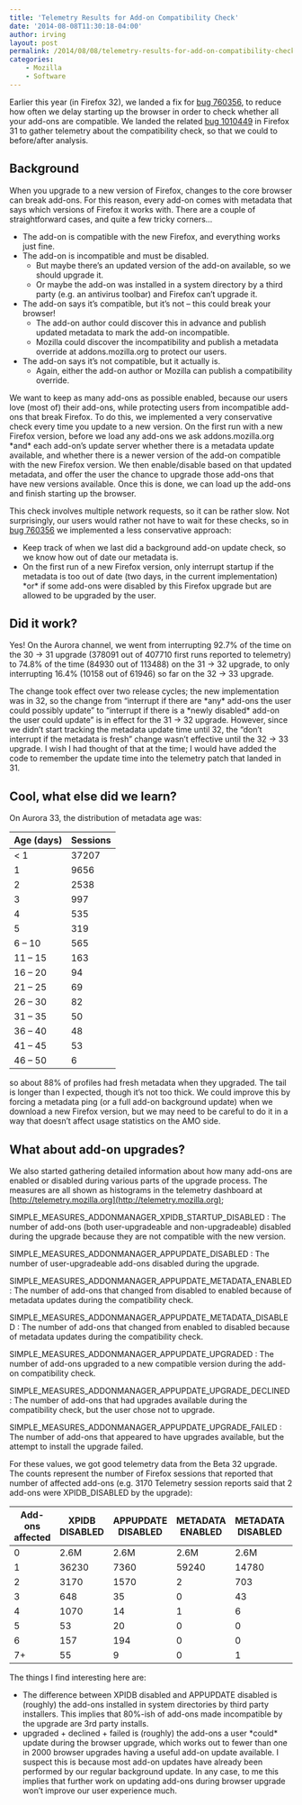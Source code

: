 ```yaml
---
title: 'Telemetry Results for Add-on Compatibility Check'
date: '2014-08-08T11:30:18-04:00'
author: irving
layout: post
permalink: /2014/08/08/telemetry-results-for-add-on-compatibility-check/
categories:
    - Mozilla
    - Software
---
```


Earlier this year (in Firefox 32), we landed a fix for [bug 760356](https://bugzilla.mozilla.org/show_bug.cgi?id=760356 "Bug 760356 - Only show the add-on compatibility UI when actually necessary"), to reduce how often we delay starting up the browser in order to check whether all your add-ons are compatible. We landed the related [bug 1010449](https://bugzilla.mozilla.org/show_bug.cgi?id=1010449 "Bug 1010449 - Implement telemetry measures from bug 760356 for before/after analysis") in Firefox 31 to gather telemetry about the compatibility check, so that we could to before/after analysis.

## Background

When you upgrade to a new version of Firefox, changes to the core browser can break add-ons. For this reason, every add-on comes with metadata that says which versions of Firefox it works with. There are a couple of straightforward cases, and quite a few tricky corners…

- The add-on is compatible with the new Firefox, and everything works just fine.
- The add-on is incompatible and must be disabled.
    - But maybe there’s an updated version of the add-on available, so we should upgrade it.
    - Or maybe the add-on was installed in a system directory by a third party (e.g. an antivirus toolbar) and Firefox can’t upgrade it.
- The add-on says it’s compatible, but it’s not – this could break your browser!
    - The add-on author could discover this in advance and publish updated metadata to mark the add-on incompatible.
    - Mozilla could discover the incompatibility and publish a metadata override at addons.mozilla.org to protect our users.
- The add-on says it’s not compatible, but it actually is.
    - Again, either the add-on author or Mozilla can publish a compatibility override.

We want to keep as many add-ons as possible enabled, because our users love (most of) their add-ons, while protecting users from incompatible add-ons that break Firefox. To do this, we implemented a very conservative check every time you update to a new version. On the first run with a new Firefox version, before we load any add-ons we ask addons.mozilla.org \*and\* each add-on’s update server whether there is a metadata update available, and whether there is a newer version of the add-on compatible with the new Firefox version. We then enable/disable based on that updated metadata, and offer the user the chance to upgrade those add-ons that have new versions available. Once this is done, we can load up the add-ons and finish starting up the browser.

This check involves multiple network requests, so it can be rather slow. Not surprisingly, our users would rather not have to wait for these checks, so in [bug 760356](https://bugzilla.mozilla.org/show_bug.cgi?id=760356 "Bug 760356 - Only show the add-on compatibility UI when actually necessary") we implemented a less conservative approach:

- Keep track of when we last did a background add-on update check, so we know how out of date our metadata is.
- On the first run of a new Firefox version, only interrupt startup if the metadata is too out of date (two days, in the current implementation) \*or\* if some add-ons were disabled by this Firefox upgrade but are allowed to be upgraded by the user.

## Did it work?

Yes! On the Aurora channel, we went from interrupting 92.7% of the time on the 30 &rarr; 31 upgrade (378091 out of
407710 first runs reported to telemetry) to 74.8% of the time (84930 out of 113488) on the 31 &rarr; 32 upgrade, to only interrupting 16.4% (10158 out of 61946) so far on the 32 &rarr; 33 upgrade.

The change took effect over two release cycles; the new implementation was in 32, so the change from “interrupt if there are \*any\* add-ons the user could possibly update” to “interrupt if there is a \*newly disabled\* add-on the user could update” is in effect for the 31 &rarr; 32 upgrade. However, since we didn’t start tracking the metadata update time until 32, the “don’t interrupt if the metadata is fresh” change wasn’t effective until the 32 &rarr; 33 upgrade. I wish I had thought of that at the time; I would have added the code to remember the update time into the telemetry patch that landed in 31.

## Cool, what else did we learn?

On Aurora 33, the distribution of metadata age was:

| Age (days) | Sessions |
|---|---|
| &lt; 1 | 37207 |
| 1 | 9656 |
| 2 | 2538 |
| 3 | 997 |
| 4 | 535 |
| 5 | 319 |
| 6 – 10 | 565 |
| 11 – 15 | 163 |
| 16 – 20 | 94 |
| 21 – 25 | 69 |
| 26 – 30 | 82 |
| 31 – 35 | 50 |
| 36 – 40 | 48 |
| 41 – 45 | 53 |
| 46 – 50 | 6 |

so about 88% of profiles had fresh metadata when they upgraded. The tail is longer than I expected, though it’s not too thick. We could improve this by forcing a metadata ping (or a full add-on background update) when we download a new Firefox version, but we may need to be careful to do it in a way that doesn’t affect usage statistics on the AMO side.

## What about add-on upgrades?

We also started gathering detailed information about how many add-ons are enabled or disabled during various parts of the upgrade process. The measures are all shown as histograms in the telemetry dashboard at [http://telemetry.mozilla.org](http://telemetry.mozilla.org);

SIMPLE_MEASURES_ADDONMANAGER_XPIDB_STARTUP_DISABLED
: The number of add-ons (both user-upgradeable and non-upgradeable) disabled during the upgrade because they are not compatible with the new version.

SIMPLE_MEASURES_ADDONMANAGER_APPUPDATE_DISABLED
: The number of user-upgradeable add-ons disabled during the upgrade.

SIMPLE_MEASURES_ADDONMANAGER_APPUPDATE_METADATA_ENABLED
: The number of add-ons that changed from disabled to enabled because of metadata updates during the compatibility check.

SIMPLE_MEASURES_ADDONMANAGER_APPUPDATE_METADATA_DISABLED
: The number of add-ons that changed from enabled to disabled because of metadata updates during the compatibility check.

SIMPLE_MEASURES_ADDONMANAGER_APPUPDATE_UPGRADED
: The number of add-ons upgraded to a new compatible version during the add-on compatibility check.

SIMPLE_MEASURES_ADDONMANAGER_APPUPDATE_UPGRADE_DECLINED
: The number of add-ons that had upgrades available during the compatibility check, but the user chose not to upgrade.

SIMPLE_MEASURES_ADDONMANAGER_APPUPDATE_UPGRADE_FAILED
: The number of add-ons that appeared to have upgrades available, but the attempt to install the upgrade failed.

For these values, we got good telemetry data from the Beta 32 upgrade. The counts represent the number of Firefox sessions that reported that number of affected add-ons (e.g. 3170 Telemetry session reports said that 2 add-ons were XPIDB_DISABLED by the upgrade):

| Add-ons affected | XPIDB DISABLED | APPUPDATE DISABLED | METADATA ENABLED | METADATA DISABLED | UPGRADED | DECLINED | FAILED |
|---|---|---|---|---|---|---|---|
| 0 | 2.6M | 2.6M |  2.6M | 2.6M |  2.6M | 2.6M |  2.6M |
| 1 | 36230 | 7360 |  59240 | 14780 |  824 |  121 |  98 |
| 2 | 3170 | 1570 |  2 | 703 |  5 |  1 |  0 |
| 3 | 648 | 35 |  0 | 43 |  1 |  0 |  0 |
| 4 | 1070 | 14 |  1 | 6 |  0 |  0 |  0 |
| 5 | 53 | 20 |  0 | 0 |  0 |  0 |  0 |
| 6 | 157 | 194 |  0 | 0 |  0 |  0 |  0 |
| 7+ | 55 | 9 |  0 | 1 |  0 |  0 |  0 |

The things I find interesting here are:

- The difference between XPIDB disabled and APPUPDATE disabled is (roughly) the add-ons installed in system directories by third party installers. This implies that 80%-ish of add-ons made incompatible by the upgrade are 3rd party installs.
- upgraded + declined + failed is (roughly) the add-ons a user \*could\* update during the browser upgrade, which works out to fewer than one in 2000 browser upgrades having a useful add-on update available. I suspect this is because most add-on updates have already been performed by our regular background update. In any case, to me this implies that further work on updating add-ons during browser upgrade won’t improve our user experience much.
